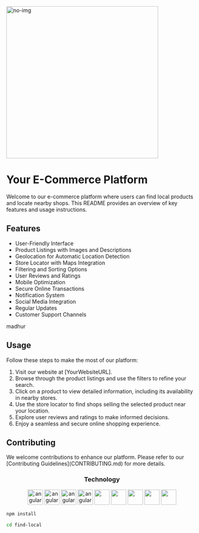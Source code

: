 <!DOCTYPE html>
<html lang="en">
<head>
  <meta charset="UTF-8">
  <meta name="viewport" content="width=device-width, initial-scale=1.0">

</head>
<body>
 <img width="400px" align="center" src="https://github.com/MadhurChaturvedi/find-local/assets/93113162/32b5c7bd-c589-412d-a9c8-5fa06b9b5a56" alt="no-img" / >
  <h1>Your E-Commerce Platform</h1>

  <p>Welcome to our e-commerce platform where users can find local products and locate nearby shops. This README provides an overview of key features and usage instructions.</p>

  <h2>Features</h2>

  <ul>
    <li>User-Friendly Interface</li>
    <li>Product Listings with Images and Descriptions</li>
    <li>Geolocation for Automatic Location Detection</li>
    <li>Store Locator with Maps Integration</li>
    <li>Filtering and Sorting Options</li>
    <li>User Reviews and Ratings</li>
    <li>Mobile Optimization</li>
    <li>Secure Online Transactions</li>
    <li>Notification System</li>
    <li>Social Media Integration</li>
    <li>Regular Updates</li>
    <li>Customer Support Channels</li>
  </ul>

  madhur

  <h2>Usage</h2>

  <p>Follow these steps to make the most of our platform:</p>

  <ol>
    <li>Visit our website at [YourWebsiteURL].</li>
    <li>Browse through the product listings and use the filters to refine your search.</li>
    <li>Click on a product to view detailed information, including its availability in nearby stores.</li>
    <li>Use the store locator to find shops selling the selected product near your location.</li>
    <li>Explore user reviews and ratings to make informed decisions.</li>
    <li>Enjoy a seamless and secure online shopping experience.</li>
  </ol>

  <h2>Contributing</h2>

  <p>We welcome contributions to enhance our platform. Please refer to our [Contributing Guidelines](CONTRIBUTING.md) for more details.</p>
  <h3 align="center" style={{color:red;}}" >Technology</h3>
<p align="center" style={{display: flex;
    justify-content: space-around;}}>
    <img src="https://icones.pro/wp-content/uploads/2021/06/icone-github-grise.png" alt="angular" width="40" height="40"/> 
    <img src="https://miro.medium.com/v2/resize:fit:512/1*W3ZHer9j6Cxzh78m0jLLdw.png" alt="angular" width="40" height="40"/> 
    <img src="https://cdn-icons-png.flaticon.com/512/732/732212.png" alt="angular" width="40" height="40"/> 
    <img src="https://cdn4.iconfinder.com/data/icons/social-media-logos-6/512/121-css3-512.png" alt="angular" width="40" height="40"/> 
   <img src="https://blog.leonhassan.co.uk/content/images/2019/01/react-1.svg" width="40" height="40"/> 
   <img src="https://git-scm.com/images/logos/downloads/Git-Icon-1788C.png" width="40" height="40"/> 
   <img src="https://seeklogo.com/images/M/mui-logo-56F171E991-seeklogo.com.png" width="40" height="40"/> 
   <img src="https://cdn4.iconfinder.com/data/icons/google-i-o-2016/512/google_firebase-2-512.png" width="40" height="40"/> 
   <img src="https://files.raycast.com/nwt9ncojkvwmjfkaada8upafvpnu" width="40" height="40"/> 
</p>     

```bash
npm install
```
```bash
cd find-local
```
</body>
</html>
